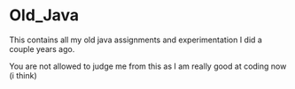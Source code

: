 # Old_Java

This contains all my old java assignments and experimentation I did a couple years ago.

You are not allowed to judge me from this as I am really good at coding now (i think) 
